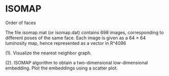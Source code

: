 # ISOMAP
Order of faces

The file isomap.mat (or isomap.dat) contains 698 images, corresponding to different poses of the same face.
Each image is given as a 64 × 64 luminosity map, hence represented as a vector in R^4096

(1). Visualize the nearest neighbor graph.

(2). ISOMAP algorithm to obtain a two-dimensional low-dimensional embedding. Plot the embeddings using a scatter plot. 
